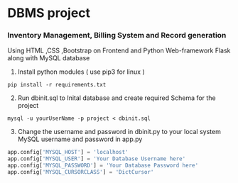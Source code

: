 # DBMS project
###  Inventory Management, Billing System and Record generation
Using HTML ,CSS ,Bootstrap on Frontend and Python Web-framework Flask along with MySQL database

1. Install python modules ( use pip3 for linux )
```
pip install -r requirements.txt
```

2. Run dbinit.sql to Inital database and create required Schema for the project
```
mysql -u yourUserName -p project < dbinit.sql
```

3. Change the username and password in dbinit.py to your local system MySQL username and password in app.py
```python
app.config['MYSQL_HOST'] = 'localhost'
app.config['MYSQL_USER'] = 'Your Database Username here'
app.config['MYSQL_PASSWORD'] = 'Your Database Password here'
app.config['MYSQL_CURSORCLASS'] = 'DictCursor'
```
